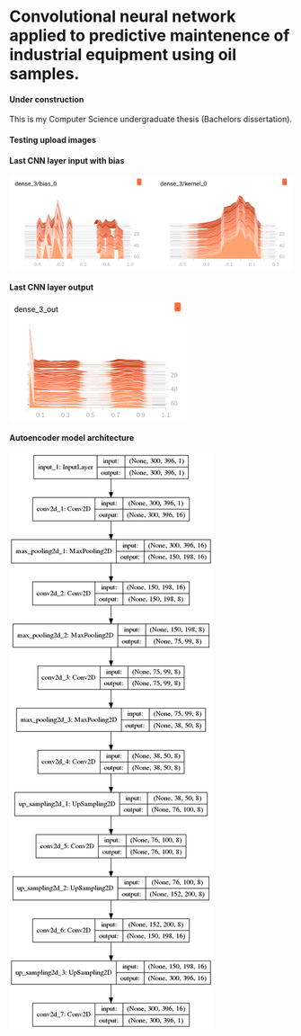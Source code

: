 # Convolutional neural network applied to predictive maintenence of industrial equipment using oil samples.

#### Under construction

This is my Computer Science undergraduate thesis (Bachelors dissertation).

#### Testing upload images

#### Last CNN layer input with bias
![Last dense layer of CNN input with Bias](https://github.com/alexcolombari/cnn-oil-classification/blob/master/model_architecture/input_example.png)

#### Last CNN layer output
![Last dense layer of CNN output](https://github.com/alexcolombari/cnn-oil-classification/blob/master/model_architecture/output_example.png)

#### Autoencoder model architecture
![Model plot](https://github.com/alexcolombari/cnn-oil-classification/blob/master/model_architecture/model_encoder2.png)
